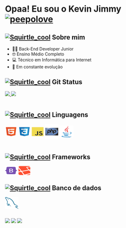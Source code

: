 <h1> Opaa! Eu sou o Kevin Jimmy <a href="https://emoji.gg/emoji/4936-peepolove"><img src="https://emoji.gg/assets/emoji/4936-peepolove.png" width="34px" height="34px" alt="peepolove"></a> </h1>

<h2><a href="https://emoji.gg/emoji/5016-squirtle-cool"><img src="https://emoji.gg/assets/emoji/5016-squirtle-cool.png" width="24px" height="24px" alt="Squirtle_cool"></a> Sobre mim </h2>

- 👨‍💻 Back-End Developer Junior
- 🤓 Ensino Médio Completo
- 💻 Técnico em Informática para Internet
- 🧠 Em constante evolução
##

<div>
  <h2><a href="https://emoji.gg/emoji/5016-squirtle-cool"><img src="https://emoji.gg/assets/emoji/5016-squirtle-cool.png" width="24px" height="24px" alt="Squirtle_cool"></a> Git Status </h2>
  <a href="https://github.com/kevinjimmy-dev">
  <img height="160em" src="https://github-readme-stats.vercel.app/api?username=kevinjimmy-dev&show_icons=true&theme=dark&include_all_commits=true&count_private=true"/>
  <img height="160em" src="https://github-readme-stats.vercel.app/api/top-langs/?username=kevinjimmy-dev&layout=compact&langs_count=7&theme=dark"/>
</div>
  
<div style="display: inline_block"><br>
  <h2><a href="https://emoji.gg/emoji/5016-squirtle-cool"><img src="https://emoji.gg/assets/emoji/5016-squirtle-cool.png" width="24px" height="24px" alt="Squirtle_cool"></a> Linguagens</h2>
  <img align="center" alt="HTML" height="30" width="40" src="https://raw.githubusercontent.com/devicons/devicon/master/icons/html5/html5-original.svg">
  <img align="center" alt="CSS" height="30" width="40" src="https://raw.githubusercontent.com/devicons/devicon/master/icons/css3/css3-original.svg">
  <img align="center" alt="JavaScript" height="30" width="40" src="https://raw.githubusercontent.com/devicons/devicon/master/icons/javascript/javascript-original.svg">
  <img align="center" alt="PHP" height="50" width="45" src="https://raw.githubusercontent.com/devicons/devicon/master/icons/php/php-original.svg">
  <img align="center" alt="Java" height="40" width="45" src="https://raw.githubusercontent.com/devicons/devicon/master/icons/java/java-original.svg">
</div>
  
<div style="display: inline_block"><br>
  <h2><a href="https://emoji.gg/emoji/5016-squirtle-cool"><img src="https://emoji.gg/assets/emoji/5016-squirtle-cool.png" width="24px" height="24px" alt="Squirtle_cool"></a> Frameworks</h2>
  <img align="center" alt="Boostrap" height="30" width="40" src="https://raw.githubusercontent.com/devicons/devicon/master/icons/bootstrap/bootstrap-plain.svg">
  <img align="center" alt="Laravel" height="30" width="40" src="https://raw.githubusercontent.com/devicons/devicon/master/icons/laravel/laravel-plain.svg">
</div>
  
<div style="display: inline_block">
  <h2><a href="https://emoji.gg/emoji/5016-squirtle-cool"><img src="https://emoji.gg/assets/emoji/5016-squirtle-cool.png" width="24px" height="24px" alt="Squirtle_cool"></a> Banco de dados</h2>
  <img align="center" alt="MySQL" height="40" width="45" src="https://raw.githubusercontent.com/devicons/devicon/master/icons/mysql/mysql-plain.svg">
</div>

##
  
<div>
  <a href= "https://www.instagram.com/kevin_jim.my/" target="_blank"><img src="https://img.shields.io/badge/-Instagram-%23E4405F?style=for-the-badge&logo=instagram&logoColor=white" target="_blank"></a>
    <a href= "https://www.linkedin.com/in/kevin-jimmy-5b4247211/" target="_blank"><img src="https://img.shields.io/badge/-LinkedIn-%230077B5?style=for-the-badge&logo=linkedin&logoColor=white" target="_blank"></a>
  <a href = "mailto:kevinjimmy.profissional@hotmail.com"><img src="https://img.shields.io/badge/Microsoft_Outlook-0078D4?style=for-the-badge&logo=microsoft-outlook&logoColor=white" target="_blank"></a>
</div>

